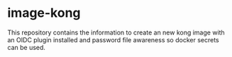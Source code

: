 # image-kong
This repository contains the information to create an new kong image with an OIDC plugin installed and password file awareness so docker secrets can be used.

